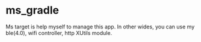 # ms_gradle
Ms target is help myself to manage this app. In other wides, you can use my ble(4.0), wifi controller, http XUtils module.
